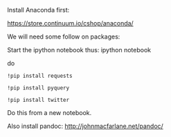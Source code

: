 Install Anaconda first:

https://store.continuum.io/cshop/anaconda/

We will need some follow on packages:

Start the ipython notebook thus:
	ipython notebook

do 

	!pip install requests

	!pip install pyquery

	!pip install twitter

Do this from a new notebook.

Also install pandoc: http://johnmacfarlane.net/pandoc/


